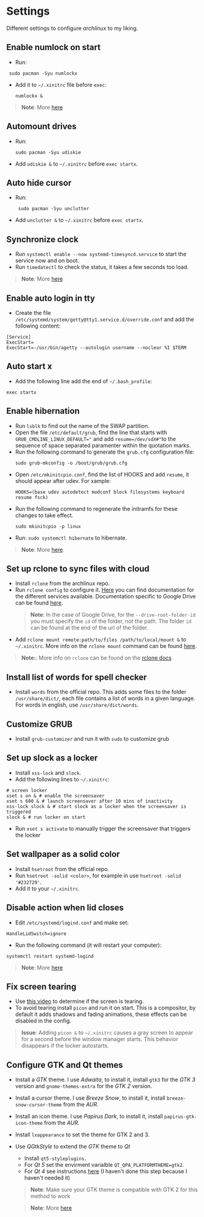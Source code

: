 # Settings
Different settings to configure *archlinux* to my liking.

## Enable numlock on start
- Run:
```
 sudo pacman -Syu numlockx
```
- Add it to `~/.xinitrc` file before `exec`:
  ```
  numlockx &
  ```
>**Note**: More [here](https://wiki.archlinux.org/index.php/Activating_numlock_on_bootup#startx)

## Automount drives
- Run:
  ```
  sudo pacman -Syu udiskie
  ```
- Add `udiskie &` to `~/.xinitrc` before `exec startx`.

## Auto hide cursor
- Run:
  ```
   sudo pacman -Syu unclutter
  ```
- Add `unclutter &` to `~/.xinitrc` before `exec startx`.

## Synchronize clock
- Run `systemctl enable --now systemd-timesyncd.service` to start the service now and on boot.
- Run `timedatectl` to check the status, it takes a few seconds too load.

>**Note**: More [here](https://wiki.archlinux.org/index.php/Systemd-timesyncd)

## Enable auto login in tty
- Create the file `/etc/systemd/system/getty@tty1.service.d/override.conf` and add the following content:
```
[Service]
ExecStart=
ExecStart=-/usr/bin/agetty --autologin username --noclear %I $TERM
```

## Auto start x
- Add the following line add the end of `~/.bash_profile`:
```
exec startx
```

## Enable hibernation
- Run `lsblk` to find out the name of the SWAP partition.
- Open the file `/etc/default/grub`, find the line that starts with `GRUB_CMDLINE_LINUX_DEFAULT="` and add `resume=/dev/sdX#"`to the sequence of space separated paramenter within the quotation marks.
- Run the following command to generate the `grub.cfg` configuration file:  
  ```
  sudo grub-mkconfig -o /boot/grub/grub.cfg
  ```
- Open `/etc/mkinitcpio.conf`, find the list of HOOKS and add `resume`, it should appear after udev. For xample:
  ```
  HOOKS=(base udev autodetect modconf block filesystems keyboard resume fsck)
  ```
- Run the following command to regenerate the initramfs for these changes to take effect.
  ```
  sudo mkinitcpio -p linux
  ```
- Run: `sudo systemctl hibernate` to hibernate.
>**Note**: More [here](https://wiki.archlinux.org/index.php/Power_management/Suspend_and_hibernate#Hibernation).

## Set up rclone to sync files with cloud
- Install `rclone` from the archlinux repo.
- Run `rclone config` to configure it. [Here](https://rclone.org/docs/) you can find documentation for the different services available. Documentation specific
 to Google Drive can be found [here](https://rclone.org/drive/).
  > **Note**: In the case of Google Drive, for the `--drive-root-folder-id` you must specify the `id` of the folder, not the 
  path. The folder `id` can be found at the end of the url of the folder.
- Add `rclone mount remote:path/to/files /path/to/local/mount &` to `~/.xinitrc`. More info on the `rclone mount` command can be found [here](https://rclone.org/commands/rclone_mount/).
> **Note:**: More info on `rclone` can be found on the [rclone docs](https://rclone.org/docs/)

## Install list of words for spell checker
- Install `words` from the official repo.
  This adds some files to the folder `/usr/share/dict/`, each file contains a list of words in a given language. 
  For words in english, use `/usr/share/dict/words`.

## Customize GRUB
- Install `grub-customizer` and run it with `sudo` to customize grub

## Set up slock as a locker

- Install `xss-lock` and `slock`.
- Add the following lines to `~/.xinitrc`:
```
# screen locker
xset s on & # enable the screensaver
xset s 600 & # launch screensaver after 10 mins of inactivity
xss-lock slock & # start slock as a locker when the screensaver is triggered 
slock & # run locker on start
```
- Run `xset s activate` to manually trigger the screensaver that triggers the locker

## Set wallpaper as a solid color
- Install `hsetroot` from the official repo.
- Run `hsetroot -solid <color>`, for example in use `hsetroot -solid '#232729'`. 
- Add it to your `~/.xinitrc`.

## Disable action when lid closes
- Edit `/etc/systemd/logind.conf` and make set:
```
HandleLidSwitch=ignore
```
- Run the following command (it will restart your computer):
```
systemctl restart systemd-logind
```
>**Note**: More [here](https://wiki.archlinux.org/index.php/Power_management#Power_management_with_systemd)

## Fix screen tearing
- Use [this video](https://www.youtube.com/watch?v=MfL_JkcEFbE) to determine if the screen is tearing.
- To avoid tearing install `picon` and run it on start. This is a compositor, by default it adds shadows and fading animations, these effects can be disabled in the config.
>**Issue**: Adding `picon &` to `~/.xinitrc` causes a gray screen to appear for a second before the window manager starts. This behavior disappears if the locker autostarts.

## Configure GTK and Qt themes
- Install a *GTK* theme. I use *Adwaita*, to install it, install `gtk3` for the *GTK 3* version and `gnome-themes-extra` for the *GTK 2* version.
- Install a cursor theme. I use *Breeze Snow*, to install it, install `breeze-snow-cursor-theme` from the *AUR*.
- Install an icon theme. I use *Papirus Dark*, to install it, install `papirus-gtk-icon-theme` from the *AUR*.
- Install `lxappearance` to set the theme for GTK 2 and 3.
- Use *QGtkStyle* to extend the *GTK* theme to *Qt*
  - Install `qt5-styleplugins`.
  - For *Qt 5* set the envirment varialble `QT_QPA_PLATFORMTHEME=gtk2`.
  - For *Qt 4* see instructions [here](https://wiki.archlinux.org/index.php/Uniform_look_for_Qt_and_GTK_applications#QGtkStyle) (I haven't done this step because I haven't needed it)
  > **Note**: Make sure your GTK theme is compatible with GTK 2 for this method to work

  > **Note**: More [here](https://wiki.archlinux.org/index.php/Uniform_look_for_Qt_and_GTK_applications#QGtkStyle)
